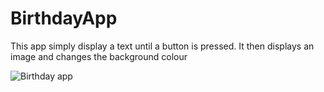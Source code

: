 # BirthdayApp
This app simply display a text until a button is pressed. It then displays an image and changes the background colour


![Birthday app](https://tenor.com/view/gif-22803814.gif)
